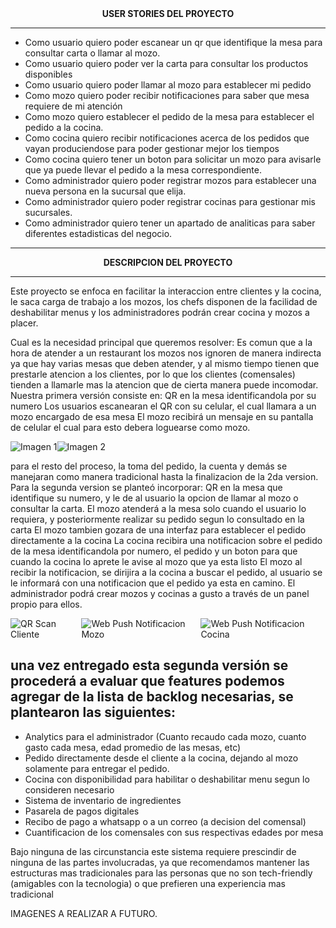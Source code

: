 <div align="middle"><b>USER STORIES DEL PROYECTO</b></div>

---
 
  - Como usuario quiero poder escanear un qr que identifique la mesa para consultar carta o llamar al mozo.
  - Como usuario quiero poder ver la carta para consultar los productos disponibles
  - Como usuario quiero poder llamar al mozo para establecer mi pedido
  - Como mozo quiero poder recibir notificaciones para saber que mesa requiere de mi atención
  - Como mozo quiero establecer el pedido de la mesa para establecer el pedido a la cocina.
  - Como cocina quiero recibir notificaciones acerca de los pedidos que vayan produciendose para poder gestionar mejor los tiempos
  - Como cocina quiero tener un boton para solicitar un mozo para avisarle que ya puede llevar el pedido a la mesa correspondiente.
  - Como administrador quiero poder registrar mozos para establecer una nueva persona en la sucursal que elija.
  - Como administrador quiero poder registrar cocinas para gestionar mis sucursales.
  - Como administrador quiero tener un apartado de analiticas para saber diferentes estadisticas del negocio.

---

 <div align="middle"><b>DESCRIPCION DEL PROYECTO</b></div>

---
 
Este proyecto se enfoca en facilitar la interaccion entre clientes y la cocina, le saca carga de trabajo a los mozos, los chefs disponen de la facilidad de deshabilitar menus y los administradores podrán crear cocina y mozos a placer.

Cual es la necesidad principal que queremos resolver: Es comun que a la hora de atender a un restaurant los mozos nos ignoren de manera indirecta ya que hay varias mesas que deben atender, y al mismo tiempo tienen que prestarle atencion a los clientes, por lo que los clientes (comensales) tienden a llamarle mas la atencion que de cierta manera puede incomodar.
Nuestra primera versión consiste en:
QR en la mesa identificandola por su numero
Los usuarios escanearan el QR con su celular, el cual llamara a un mozo encargado de esa mesa
El mozo recibirá un mensaje en su pantalla de celular el cual para esto debera loguearse como mozo.

<div style="display: flex;">
  <img src="https://i.imgur.com/Whgs2yK.png" alt="Imagen 1">
  <img src="https://i.imgur.com/0W15Sax.png" alt="Imagen 2">
</div>



para el resto del proceso, la toma del pedido, la cuenta y demás se manejaran como manera tradicional hasta la finalizacion de la 2da version.
Para la segunda version se planteó incorporar:
QR en la mesa que identifique su numero, y le de al usuario la opcion de llamar al mozo o consultar la carta.
El mozo atenderá a la mesa solo cuando el usuario lo requiera, y posteriormente realizar su pedido segun lo consultado en la carta
El mozo tambien gozara de una interfaz para establecer el pedido directamente a la cocina
La cocina recibira una notificacion sobre el pedido de la mesa identificandola por numero, el pedido y un boton para que cuando la cocina lo aprete le avise al mozo que ya esta listo
El mozo al recibir la notificacion, se dirijira a la cocina a buscar el pedido, al usuario se le informará con una notificacion que el pedido ya esta en camino.
El administrador podrá crear mozos y cocinas a gusto a través de un panel propio para ellos.

<div style="display: flex;">
  <img src="https://i.imgur.com/xTbmBGN.png" alt="QR Scan Cliente">
  <img src="https://i.imgur.com/yDFZxRW.png" alt="Web Push Notificacion Mozo">
  <img src="https://i.imgur.com/Iuo4FiI.png" alt="Web Push Notificacion Cocina">
</div>

una vez entregado esta segunda versión se procederá a evaluar que features podemos agregar de la lista de backlog necesarias, se plantearon las siguientes:
-
 - Analytics para el administrador (Cuanto recaudo cada mozo, cuanto gasto cada mesa, edad promedio de las mesas, etc)
 - Pedido directamente desde el cliente a la cocina, dejando al mozo solamente para entregar el pedido.
 - Cocina con disponibilidad para habilitar o deshabilitar menu segun lo consideren necesario
 - Sistema de inventario de ingredientes
 - Pasarela de pagos digitales
 - Recibo de pago a whatsapp o a un correo (a decision del comensal)
 - Cuantificacion de los comensales con sus respectivas edades por mesa

Bajo ninguna de las circunstancia este sistema requiere prescindir de ninguna de las partes involucradas, ya que recomendamos mantener las estructuras mas tradicionales para las personas que no son tech-friendly (amigables con la tecnologia) o que prefieren una experiencia mas tradicional

IMAGENES A REALIZAR A FUTURO.

